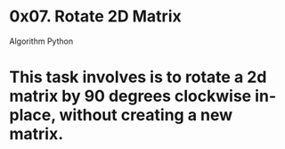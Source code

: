 0x07. Rotate 2D Matrix
======================

Algorithm Python

#	This task involves is to rotate a 2d matrix by 90 degrees clockwise in-place, without creating a new matrix.
